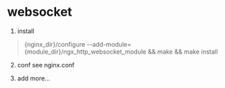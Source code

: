 websocket
=========

1. install
> {nginx_dir}/configure --add-module={module_dir}/ngx_http_websocket_module && make && make install

2. conf
  see nginx.conf
  
3. add more...
